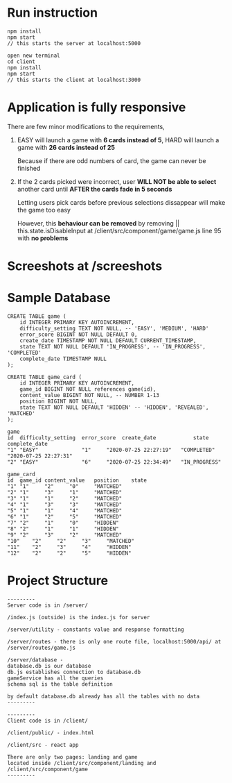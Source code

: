 # Run instruction

```
npm install
npm start
// this starts the server at localhost:5000

open new terminal
cd client
npm install
npm start
// this starts the client at localhost:3000
```

# Application is fully responsive

There are few minor modifications to the requirements,

1. EASY will launch a game with **6 cards instead of 5**, HARD will launch a game with **26 cards instead of 25**

   Because if there are odd numbers of card, the game can never be finished

2. If the 2 cards picked were incorrect, user **WILL NOT be able to select** another card until **AFTER the cards fade in 5 seconds**

   Letting users pick cards before previous selections dissappear will make the game too easy

   However, this **behaviour can be removed** by removing  || this.state.isDisableInput at /client/src/component/game/game.js line 95 with **no problems**

# Screeshots at /screeshots

# Sample Database

```
CREATE TABLE game (
    id INTEGER PRIMARY KEY AUTOINCREMENT,
    difficulty_setting TEXT NOT NULL, -- 'EASY', 'MEDIUM', 'HARD'
    error_score BIGINT NOT NULL DEFAULT 0,
    create_date TIMESTAMP NOT NULL DEFAULT CURRENT_TIMESTAMP,
    state TEXT NOT NULL DEFAULT 'IN_PROGRESS', -- 'IN_PROGRESS', 'COMPLETED'
    complete_date TIMESTAMP NULL
);

CREATE TABLE game_card (
    id INTEGER PRIMARY KEY AUTOINCREMENT,
    game_id BIGINT NOT NULL references game(id),
    content_value BIGINT NOT NULL, -- NUMBER 1-13
    position BIGINT NOT NULL,
    state TEXT NOT NULL DEFAULT 'HIDDEN' -- 'HIDDEN', 'REVEALED', 'MATCHED'
);

game
id  difficulty_setting  error_score  create_date            state           complete_date
"1"	"EASY"	            "1"	    "2020-07-25 22:27:19"   "COMPLETED"	    "2020-07-25 22:27:31"
"2"	"EASY"	            "6"	    "2020-07-25 22:34:49"	"IN_PROGRESS"	

game_card
id  game_id content_value   position    state
"1"	"1"	    "2"	    "0"	    "MATCHED"
"2"	"1"	    "3"	    "1"	    "MATCHED"
"3"	"1"	    "1"	    "2"	    "MATCHED"
"4"	"1"	    "3"	    "3"	    "MATCHED"
"5"	"1"	    "1"	    "4"	    "MATCHED"
"6"	"1"	    "2"	    "5"	    "MATCHED"
"7"	"2"	    "1"	    "0"	    "HIDDEN"
"8"	"2"	    "1"	    "1"	    "HIDDEN"
"9"	"2"	    "3"	    "2"	    "MATCHED"
"10"	"2"	    "2"	    "3"	    "MATCHED"
"11"	"2"	    "3"	    "4"	    "HIDDEN"
"12"	"2"	    "2"	    "5"	    "HIDDEN"
```

# Project Structure

```
---------
Server code is in /server/

/index.js (outside) is the index.js for server

/server/utility - constants value and response formatting

/server/routes - there is only one route file, localhost:5000/api/ at 
/server/routes/game.js

/server/database - 
database.db is our database
db.js establishes connection to database.db
gameService has all the queries
schema sql is the table definition

by default database.db already has all the tables with no data
---------

---------
Client code is in /client/

/client/public/ - index.html

/client/src - react app

There are only two pages: landing and game
located inside /client/src/component/landing and /client/src/component/game
---------
```
